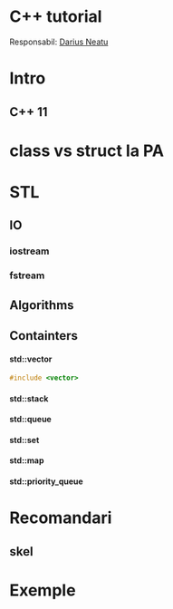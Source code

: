 # C++ tutorial
Responsabil: [Darius Neatu](neatudarius@gmail.com)

# Intro
## C++ 11

# class vs struct la PA
 
# STL

## IO
### iostream

### fstream

## Algorithms


## Containters

#### std::vector
``` cpp
#include <vector>
```

#### std::stack
#### std::queue
#### std::set
#### std::map
#### std::priority_queue

# Recomandari
## skel

# Exemple
<!--stackedit_data:
eyJoaXN0b3J5IjpbLTEyOTc5OTIzNDBdfQ==
-->